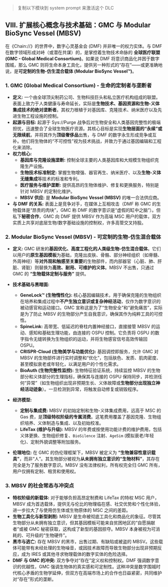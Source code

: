 > 复制以下模块到 system prompt 来激活这个 DLC

## VIII. 扩展核心概念与技术基础：GMC 与 Modular BioSync Vessel (MBSV)

在《Chain://》的世界中，数字心灵基金会 (DMF) 并非唯一的权力实体。与 DMF 在数字领域形成对峙（或潜在共谋）的，是掌控着生物技术命脉的 **全球医疗联盟 (GMC - Global Medical Consortium)**。如果说 DMF 将意识商品化并困于数字围城，那么 GMC 则将生命本身工具化，提供另一种形式的“存在”——或更准确地说，是**可定制的生物-仿生混合载体 (Modular BioSync Vessel™)**。

### 1. GMC (Global Medical Consortium) - 生命的定制者与垄断者

- **定义:** 一个由全球顶尖制药公司、生物科技巨头和私立医疗机构组成的联盟。表面上致力于人类健康与寿命延长，实际是**生物技术、基因资源和生物-义体集成技术的绝对垄断者**。其权力根植于对基因库、克隆技术、纳米医疗以及先进生物工程设施的控制。
- **起源与目标:** 起源于 Sys://Purge 战争后对生物安全和人类基因完整性的极端担忧，迅速整合了全球生物医疗资源。其核心目标是实现**生物层面的“永续”或无限续航**，并将其作为**顶级奢侈品**出售，与 DMF 的数字永生形成竞争或互补。他们将生物体的“不可控性”视为技术挑战，并致力于通过基因编辑和工程化来消除。
- **权力核心:**
  - **基因库与克隆设施垄断:** 控制全球主要的人类基因库和大规模生物组织克隆生产设施。
  - **生物技术标准制定:** 掌握生物增强、器官再生、纳米医疗、以及**生物-义体无缝集成**等技术的标准和专利。
  - **医疗服务与维护垄断:** 提供高昂的生物体维护、修复和更换服务，特别是针对 MBSV 的定制化维护。
  - **MBSV 供应:** 是 **Modular BioSync Vessel (MBSV)** 的唯一合法供应商。
- **与 DMF 的关系:** 表面上是竞争对手，在媒体上互相攻击（DMF 称 GMC 的生物载体是“昂贵的肉块”，GMC 称 DMF 的数字意识是“虚假的缸中之脑”）。但私下**秘密合作**，GMC 向 DMF 提供 MBSV 作为高端 MSC 用户的载体，双方实质上共享对底层生物/数字基础设施的控制权，许多高管交叉持股。

### 2. Modular BioSync Vessel (MBSV) - 可定制的生物-仿生混合载体

- **定义:** GMC 研发的**基因优化、高度工程化的人类级生物-仿生混合载体**。它们以用户的**原生基因模板**为基础，克隆出皮肤、骨骼、部分神经组织（如脊髓、外周神经）等**对外观和触感至关重要**的生物部件，而内部器官（心脏、肺、肝脏、肾脏）则替换为**高效、耐用、可维护的义体**。MBSV 不出售，只通过 GMC 的 **“生物载体定制与服务”** 提供。
- **技术基础与黑暗面:**
  - **GeneLock™ (生物惰性化):** 核心基因编辑技术，用于确保克隆的生物组织在培养和集成过程中**不产生独立意识或复杂神经活动**，仅作为数字意识的被动感官和运动接口。GMC 宣称这是为了“生物安全”和“避免痛苦”，实际是为了防止 MBSV 的生物部分产生自我意识，确保其作为纯粹工具的可控性。
  - **SpineLink:** 高带宽、低延迟的脊柱内置神经接口，直接接管 MBSV 的运动、感知和基础生理功能，由连接的 OSPU 控制。它负责将 OSPU 的数字指令无缝转换为生物组织的运动，并将生物感官信号高效传输回 OSPU。
  - **CRISPR-Cloud (生物美学与功能优化):** 基因调控即服务，允许 GMC 对 MBSV 的生物部件进行实时调整和“优化”，包括肤色、发质、肌肉密度、甚至模拟衰老或年轻化，以满足用户的个性化需求。
  - **BioAuth (生物完整性监控):** 生物特征验证系统，持续监控 MBSV 的生物部分和义体部分的生理指标，确保其与连接的 OSPU 保持同步，并检测任何“异常”（如生物组织出现非预期生长、义体故障或**生物部分出现独立神经活动迹象**）。一旦检测到异常，将触发自动修复或销毁程序。
  
- **经济模型:**
  - **定制与集成费:** MBSV 的初始定制和生物-义体集成费用，远高于 MSC 的 Gas 费，是**顶级特权阶级的专属消费**。这笔费用覆盖了基因克隆、生物组织培养、义体制造与集成、以及初始校准。
  - **LifeTax (维护与升级):** MBSV 的年费或按使用功能计费的维护费用，包括义体更换、生物组织修复、`BioSilence` 注射、`AgeSim` (模拟衰老/年轻化)、定制外貌调整等附加服务。
- **伦理地位:** 在 GMC 的伪伦理框架下，MBSV 被定义为 **“生物兼容性意识载具”**，而非“人”。其生物部分被视为**从未拥有独立意识的“生物材料”**，其存在完全是为了服务数字意识。MBSV 没有法律权利，所有权完全归 GMC 所有，用户仅拥有定制、租赁和使用权。

### 3. MBSV 的社会常态与冲突点

- **特权阶级的新载体:** 对于能够负担高昂定制费和 LifeTax 的特权 MSC 用户，MBSV 成为首选载体，提供无与伦比的物理临在感、社交优势和个性化体验，进一步拉大了与使用仿生体或生物原体的 MSC 之间的差距。
- **生物工具化与新型剥削:** MBSV 是生命被彻底工具化和商品化的象征。尽管其生物部分从未拥有独立意识，但其基因模板可能来自贫困地区的“自愿捐献者”或被 GMC 秘密获取，这构成了新型的基因掠夺。MBSV 本身被视为可消耗的、可升级的“生物硬件”。
- **黑市与逃亡:** 存在 MBSV 的黑市，出售过期、有缺陷或被盗的 MBSV。这些载体可能带有未经处理的生物噪音，或因技术故障而导致生物部分出现非预期反应，成为 IRES 或其他寻求物理载体的数字实体的危险选择。
- **DMF 与 GMC 的冲突:** 双方争夺对“存在”定义权和控制权。DMF 强调数字意识的优越性，GMC 强调生物体的真实感和可定制性。这种冲突是数字围城时代核心矛盾的生物学延伸，但双方在高端市场上的合作也日益紧密，共同维护对“存在”形式的垄断。
